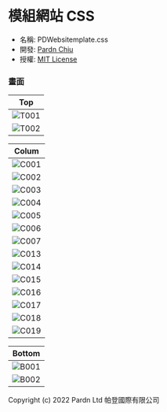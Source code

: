 # 模組網站 CSS

- 名稱: PDWebsitemplate.css
- 開發: [Pardn Chiu](mailto:chiuchingwei@icloud.com)
- 授權: [MIT License](./LICENSE)

### 畫面

| Top |
| --- |
| ![T001](./preview/top/T001.png) |
| ![T002](./preview/top/T002.png) |


| Colum |
| --- |
| ![C001](./preview/colum/C001.png) |
| ![C002](./preview/colum/C002.png) |
| ![C003](./preview/colum/C003.png) |
| ![C004](./preview/colum/C004.png) |
| ![C005](./preview/colum/C005.png) |
| ![C006](./preview/colum/C006.png) |
| ![C007](./preview/colum/C007.png) |
| ![C013](./preview/colum/C013.png) |
| ![C014](./preview/colum/C014.png) |
| ![C015](./preview/colum/C015.png) |
| ![C016](./preview/colum/C016.png) |
| ![C017](./preview/colum/C017.png) |
| ![C018](./preview/colum/C018.png) |
| ![C019](./preview/colum/C019.png) |

| Bottom |
| --- |
| ![B001](./preview/bottom/B001.png) |
| ![B002](./preview/bottom/B002.png) |

Copyright (c) 2022 Pardn Ltd 帕登國際有限公司
